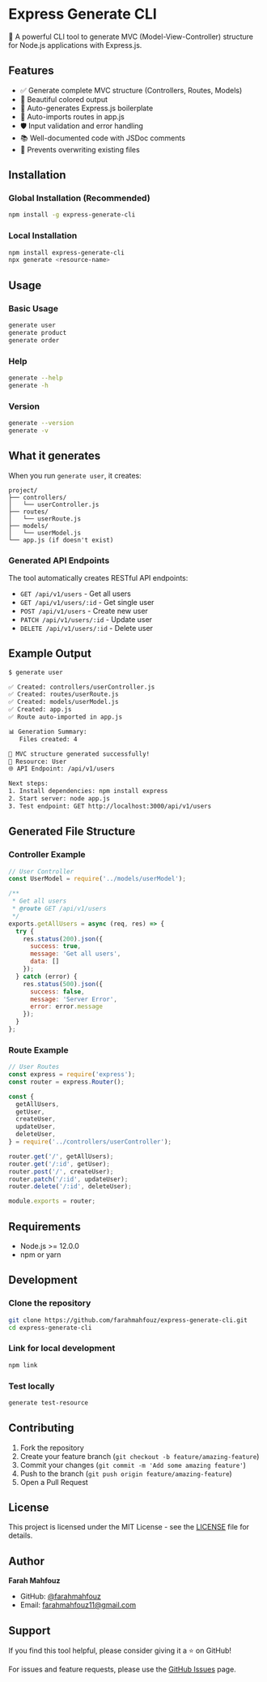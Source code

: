 # Express Generate CLI

🚀 A powerful CLI tool to generate MVC (Model-View-Controller) structure for Node.js applications with Express.js.

## Features

- ✅ Generate complete MVC structure (Controllers, Routes, Models)
- 🎨 Beautiful colored output
- 📝 Auto-generates Express.js boilerplate
- 🔄 Auto-imports routes in app.js
- 🛡️ Input validation and error handling
- 📚 Well-documented code with JSDoc comments
- 🚫 Prevents overwriting existing files

## Installation

### Global Installation (Recommended)
```bash
npm install -g express-generate-cli
```

### Local Installation
```bash
npm install express-generate-cli
npx generate <resource-name>
```

## Usage

### Basic Usage
```bash
generate user
generate product
generate order
```

### Help
```bash
generate --help
generate -h
```

### Version
```bash
generate --version
generate -v
```

## What it generates

When you run `generate user`, it creates:

```
project/
├── controllers/
│   └── userController.js
├── routes/
│   └── userRoute.js
├── models/
│   └── userModel.js
└── app.js (if doesn't exist)
```

### Generated API Endpoints

The tool automatically creates RESTful API endpoints:

- `GET /api/v1/users` - Get all users
- `GET /api/v1/users/:id` - Get single user
- `POST /api/v1/users` - Create new user
- `PATCH /api/v1/users/:id` - Update user
- `DELETE /api/v1/users/:id` - Delete user

## Example Output

```bash
$ generate user

✅ Created: controllers/userController.js
✅ Created: routes/userRoute.js  
✅ Created: models/userModel.js
✅ Created: app.js
✅ Route auto-imported in app.js

📊 Generation Summary:
   Files created: 4

🎉 MVC structure generated successfully!
📁 Resource: User
🌐 API Endpoint: /api/v1/users

Next steps:
1. Install dependencies: npm install express
2. Start server: node app.js
3. Test endpoint: GET http://localhost:3000/api/v1/users
```

## Generated File Structure

### Controller Example
```javascript
// User Controller
const UserModel = require('../models/userModel');

/**
 * Get all users
 * @route GET /api/v1/users
 */
exports.getAllUsers = async (req, res) => {
  try {
    res.status(200).json({
      success: true,
      message: 'Get all users',
      data: []
    });
  } catch (error) {
    res.status(500).json({
      success: false,
      message: 'Server Error',
      error: error.message
    });
  }
};
```

### Route Example
```javascript
// User Routes
const express = require('express');
const router = express.Router();

const {
  getAllUsers,
  getUser,
  createUser,
  updateUser,
  deleteUser,
} = require('../controllers/userController');

router.get('/', getAllUsers);
router.get('/:id', getUser);
router.post('/', createUser);
router.patch('/:id', updateUser);
router.delete('/:id', deleteUser);

module.exports = router;
```

## Requirements

- Node.js >= 12.0.0
- npm or yarn

## Development

### Clone the repository
```bash
git clone https://github.com/farahmahfouz/express-generate-cli.git
cd express-generate-cli
```

### Link for local development
```bash
npm link
```

### Test locally
```bash
generate test-resource
```

## Contributing

1. Fork the repository
2. Create your feature branch (`git checkout -b feature/amazing-feature`)
3. Commit your changes (`git commit -m 'Add some amazing feature'`)
4. Push to the branch (`git push origin feature/amazing-feature`)
5. Open a Pull Request

## License

This project is licensed under the MIT License - see the [LICENSE](LICENSE) file for details.

## Author

**Farah Mahfouz**
- GitHub: [@farahmahfouz](https://github.com/farahmahfouz)
- Email: farahmahfouz11@gmail.com

## Support

If you find this tool helpful, please consider giving it a ⭐ on GitHub!

For issues and feature requests, please use the [GitHub Issues](https://github.com/farahmahfouz/express-generate-cli/issues) page.